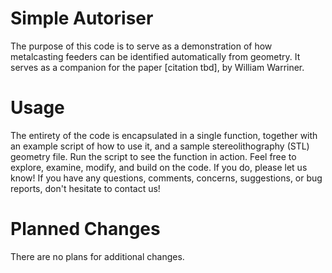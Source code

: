 # Simple Autoriser
The purpose of this code is to serve as a demonstration of how metalcasting feeders can be identified automatically from geometry. It serves as a companion for the paper [citation tbd], by William Warriner. 

# Usage
The entirety of the code is encapsulated in a single function, together with an example script of how to use it, and a sample stereolithography (STL) geometry file. Run the script to see the function in action. Feel free to explore, examine, modify, and build on the code. If you do, please let us know! If you have any questions, comments, concerns, suggestions, or bug reports, don't hesitate to contact us!

# Planned Changes
There are no plans for additional changes.
